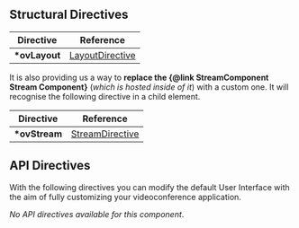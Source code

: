 <!-- start-dynamic-structural-directives-content -->
<!-- IMPORTANT: This table is not generated automatically. -->

## Structural Directives

| **Directive**  |                    **Reference**                    |
| :------------: | :-------------------------------------------------: |
| **\*ovLayout** | [LayoutDirective](../directives/LayoutDirective.html) |

It is also providing us a way to **replace the {@link StreamComponent Stream Component}** (_which is hosted inside of it_) with a custom one.
It will recognise the following directive in a child element.

| **Directive**  |                    **Reference**                    |
| :------------: | :-------------------------------------------------: |
| **\*ovStream** | [StreamDirective](../directives/StreamDirective.html) |

<!-- end-dynamic-structural-directives-content -->

## API Directives

With the following directives you can modify the default User Interface with the aim of fully customizing your videoconference application.

<!-- start-dynamic-api-directives-content -->
_No API directives available for this component_.

<!-- end-dynamic-api-directives-content -->
